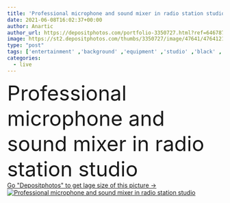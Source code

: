 ```yaml
---
title: 'Professional microphone and sound mixer in radio station studio'
date: 2021-06-08T16:02:37+00:00
author: Anartic
author_url: https://depositphotos.com/portfolio-3350727.html?ref=64678756
image: https://st2.depositphotos.com/thumbs/3350727/image/47641/476412186/api_thumb_450.jpg?forcejpeg=true
type: "post"
tags: ['entertainment' ,'background' ,'equipment' ,'studio' ,'black' ,'technology' ,'news' ,'communication' ,'electronic' ,'sound' ,'panel' ,'professional' ,'audio' ,'broadcast' ,'live' ,'mic' ,'microphone' ,'music' ,'musical' ,'radio' ,'record' ,'speech' ,'voice' ,'show' ,'song' ,'speaker' ,'mixer' ,'mixing' ,'volume' ,'media' ,'station' ,'control' ,'broadcasting' ,'fm' ,'console' ,'podcast' ,'dubbing' ,'on air' ]
categories: 
  - live
---
```

<div aling="center">
            <font size="60"> Professional microphone and sound mixer in radio station studio</font>   
</div>
<div>
    <a href='https://st2.depositphotos.com/thumbs/3350727/image/47641/476412186/api_thumb_450.jpg?forcejpeg=true?ref=64678756' target=_blank > Go "Depositphotos" to get lage size of this picture ->
        <img href='https://st2.depositphotos.com/thumbs/3350727/image/47641/476412186/api_thumb_450.jpg?forcejpeg=true?ref=64678756' src='https://st2.depositphotos.com/3350727/47641/i/950/depositphotos_476412186-stock-photo-professional-microphone-sound-mixer-radio.jpg?forcejpeg=true' alt='Professional microphone and sound mixer in radio station studio' >
    </a>
</div>
